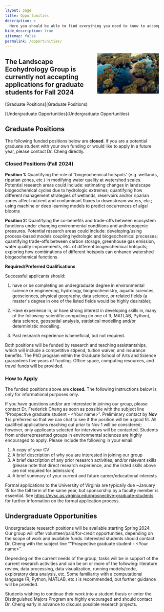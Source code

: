 ```yaml
---
layout: page
title: Opportunities
description: >
  Here you should be able to find everything you need to know to accomplish the most common tasks when blogging with Hydejack.
hide_description: true
sitemap: false
permalink: /opportunities/
---
```


<img src="/assets/img/blog/nature-aerial-photography-natural-landscape-reflection-water-resources-natural-environment-1503703-pxhere.com.jpg" style="float:right;width:40%;height:auto"/>

## The Landscape Ecohydrology Group is currently not accepting applications for graduate students for Fall 2024

[Graduate Positions](Graduate Positions)

[Undergraduate Opportunities](Undergraduate Opportunities)

## Graduate Positions

The following funded positions below are **closed**. If you are a potential graduate student with your own funding or would like to apply in a future year, please contact Dr. Cheng directly.

### Closed Positions (Fall 2024)

**Position 1:** Quantifying the role of 'biogeochemical hotspots' (e.g. wetlands, riparian zones, etc.) in modifying water quality at watershed scales. Potential research areas could include: estimating changes in landscape biogeochemical cycles due to hydrologic extremes; quantifying how different management strategies of wetlands, reservoirs and/or riparian zones affect nutrient and contaminant fluxes to downstream waters, etc.; using machine or deep learning models to predict occurrences of algal blooms

**Position 2:** Quantifying the co-benefits and trade-offs between ecosystem functions under changing environmental conditions and anthropogenic pressures. Potential research areas could include: developing/using process-based models coupling hydrologic and biogeochemical processes; quantifying trade-offs between carbon storage, greenhouse gas emission, water quality improvements, etc. of different biogeochemical hotspots; exploring how combinations of different hotspots can enhance watershed biogeochemical functions.

**Required/Preferred Qualifications**

Successful applicants should:

1.  have or be completing an undergraduate degree in environmental science or engineering, hydrology, biogeochemistry, aquatic sciences, geosciences, physical geography, data science, or related fields (a master's degree in one of the listed fields would be highly desirable);

2.  Have experience in, or have strong interest in developing skills in, many of the following: scientific computing (in one of R, MATLAB, Python), data science, geospatial analysis, statistical modelling and/or deterministic modelling.

3.  Past research experience is beneficial, but not required.

Both positions will be funded by research and teaching assistantships, which will include a competitive stipend, tuition waiver, and insurance benefits. The PhD program within the Graduate School of Arts and Science guarantees five years of funding. Office space, computing resources, and travel funds will be provided.

### How to Apply

The funded positions above are **closed.** The following instructions below is only for informational purposes only.

If you have questions and/or are interested in joining our group, please contact Dr. Frederick Cheng as soon as possible with the subject line "Prospective graduate student - \<Your name\>". Preliminary contact by **Nov 1** is preferred so that we can chat to see if the position will be a good fit. All qualified applications reaching out prior to Nov 1 will be considered; however, only applicants selected for interviews will be contacted. Students from underrepresented groups in environmental sciences are highly encouraged to apply. Please include the following in your email:

1.  A copy of your CV
2.  A brief description of why you are interested in joining our group
3.  A brief description of any prior research activities, and/or relevant skills (please note that direct research experience, and the listed skills above are not required for admission)
4.  A brief summary of your current and future career/educational interests

Formal applications to the University of Virginia are typically due \~January 15 for the fall term of the same year, but sponsorship by a faculty member is essential. See <https://evsc.as.virginia.edu/prospective-graduate-students> for further information on the formal application process.

## Undergraduate Opportunities

Undergraduate research positions will be available starting Spring 2024. Our group will offer volunteer/paid/for-credit opportunities, depending on the scope of work and available funds. Interested students should contact Dr. Cheng with the subject line ""Prospective graduate student - \<Your name\>".

Depending on the current needs of the group, tasks will be in support of the current research activities and can be on or more of the following: literature review, data processing, data visualization, running models/code, exploratory data analysis, etc. Some familiarity with a computational language (R, Python, MATLAB, etc.) is recommended, but further guidance will be provided.

Students wishing to continue their work into a student thesis or enter the Distinguished Majors Program are highly encouraged and should contact Dr. Cheng early in advance to discuss possible research projects.
